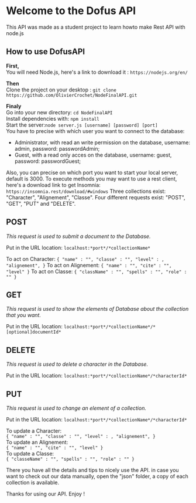 # Welcome to the Dofus API 

This API was made as a student project to learn howto make Rest API with node.js

## How to use DofusAPI


 
**First,**  
You will need Node.js, here's a link to download it : `https://nodejs.org/en/`

**Then**  
Clone the project on your desktop : `git clone 
https://github.com/OlivierCrochet/NodeFinalAPI.git` 

**Finaly**  
Go into your new directory: `cd NodeFinalAPI`  
Install dependencies with: `npm install`  
Start the server:`node server.js [username] [password] [port]`   
You have to precise with which user you want to connect to the database: 
- Administrator, with read an write permission on the database, username: admin, password: passwordAdmin;
- Guest, with a read only acces on the database, username: guest, password: passwordGuest;

Also, you can precise on which port you want to start your local server, default is 3000.
To execute methods you may want to use a rest client, here's a download link to get Insomnia: `https://insomnia.rest/download/#windows`
Three collections exist: "Character", "Alignement", "Classe".
Four different requests exist: "POST", "GET", "PUT" and "DELETE".

## POST
*This request is used to submit a document to the Database.*

Put in the URL location:
`localhost:*port*/*collectionName*`

To act on Character: 
`{ "name" : "",
"classe" : "",
"level" : ,
"alignement", }`
To act on Alignement: 
`{ "name" : "",
"cite" : "",
"level" }`
To act on Classe:
`{ "className" : "",
"spells" : "",
"role" : "" }`

## GET
*This request is used to show the elements of Database about the collection that you want.*

Put in the URL location:
`localhost:*port*/*collectionName*/*[optional]documentId*`



## DELETE
*This request is used to delete a character in the Database.*

Put in the URL location:
`localhost:*port*/*collectionName*/*characterId*`

## PUT
*This request is used to change an element of a collection.*

Put in the URL location:
`localhost:*port*/*collectionName*/*characterId*`

To update a Character:  
`{ "name" : "", "classe" : "", "level" : , "alignement", }`  
To update an Alignement:  
`{ "name" : "", "cite" : "", "level" }`  
To update a Classe:  
`{ "classeName" : "", "spells" : "", "role" : "" }`

There you have all the details and tips to nicely use the API.
in case you want to check out our data manually, open the "json" folder, a copy of each collection is available.

Thanks for using our API.
Enjoy !
